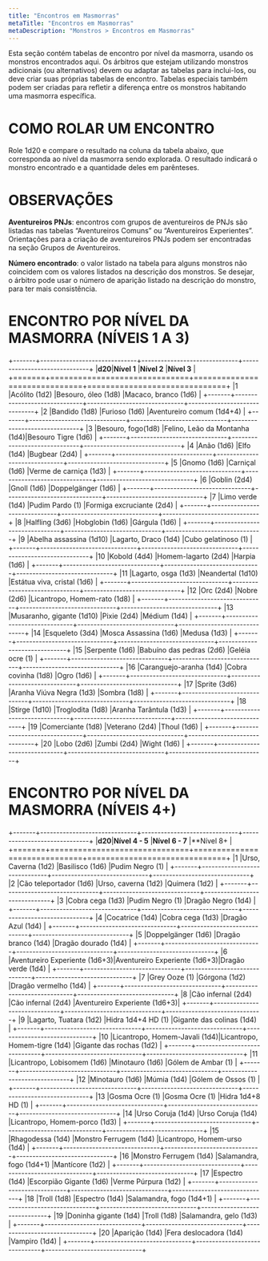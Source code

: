 ```yaml
---
title: "Encontros em Masmorras"
metaTitle: "Encontros em Masmorras"
metaDescription: "Monstros > Encontros em Masmorras"
---
```


Esta seção contém tabelas de encontro por nível da masmorra, usando os monstros encontrados aqui. Os árbitros que estejam utilizando monstros adicionais (ou alternativos) devem ou adaptar as tabelas para inclui-los, ou deve criar suas próprias tabelas de encontro. Tabelas especiais também podem ser criadas para refletir a diferença entre os monstros habitando uma masmorra específica.

# COMO ROLAR UM ENCONTRO
Role 1d20 e compare o resultado na coluna da tabela abaixo, que corresponda ao nível da masmorra sendo explorada. O resultado indicará o monstro encontrado e a quantidade deles em parênteses.

# OBSERVAÇÕES
**Aventureiros PNJs**: encontros com grupos de aventureiros de PNJs são listadas nas tabelas “Aventureiros Comuns” ou “Aventureiros Experientes”. Orientações para a criação de aventureiros PNJs podem ser encontradas na seção Grupos de Aventureiros.

**Número encontrado**: o valor listado na tabela para alguns monstros não coincidem com os valores listados na descrição dos monstros. Se desejar, o árbitro pode usar o número de aparição listado na descrição do monstro, para ter mais consistência.

# ENCONTRO POR NÍVEL DA MASMORRA (NÍVEIS 1 A 3)

+-------+------------------------------+------------------------------+------------------------------+
|**d20**|**Nível 1**                   |**Nível 2**                   |**Nível 3**                   |
+=======+==============================+==============================+==============================+
|1      |Acólito (1d2)                 |Besouro, óleo (1d8)           |Macaco, branco (1d6)          |
+-------+------------------------------+------------------------------+------------------------------+
|2      |Bandido (1d8)                 |Furioso (1d6)                 |Aventureiro comum (1d4+4)     |
+-------+------------------------------+------------------------------+------------------------------+
|3      |Besouro, fogo(1d8)            |Felino, Leão da Montanha (1d4)|Besouro Tigre (1d6)           |
+-------+------------------------------+------------------------------+------------------------------+
|4      |Anão (1d6)                    |Elfo (1d4)                    |Bugbear (2d4)             |
+-------+------------------------------+------------------------------+------------------------------+
|5      |Gnomo (1d6)                   |Carniçal (1d6)                |Verme de carniça (1d3)        |
+-------+------------------------------+------------------------------+------------------------------+
|6      |Goblin (2d4)                  |Gnoll (1d6)                   |Doppelgänger (1d6)            |
+-------+------------------------------+------------------------------+------------------------------+
|7      |Limo verde (1d4)              |Pudim Pardo (1)               |Formiga excruciante (2d4)     |
+-------+------------------------------+------------------------------+------------------------------+
|8      |Halfling (3d6)                |Hobglobin (1d6)               |Gárgula (1d6)                 |
+-------+------------------------------+------------------------------+------------------------------+
|9      |Abelha assassina (1d10)       |Lagarto, Draco (1d4)          |Cubo gelatinoso (1)           |
+-------+------------------------------+------------------------------+------------------------------+
|10     |Kobold (4d4)                  |Homem-lagarto (2d4)           |Harpia (1d6)                  |
+-------+------------------------------+------------------------------+------------------------------+
|11     |Lagarto, osga (1d3)           |Neandertal (1d10)             |Estátua viva, cristal (1d6)   |
+-------+------------------------------+------------------------------+------------------------------+
|12     |Orc (2d4)                     |Nobre (2d6)                   |Licantropo, Homem-rato (1d8)  |
+-------+------------------------------+------------------------------+------------------------------+
|13     |Musaranho, gigante (1d10)     |Pixie (2d4)                   |Médium (1d4)                  |
+-------+------------------------------+------------------------------+------------------------------+
|14     |Esqueleto (3d4)               |Mosca Assassina (1d6)         |Medusa (1d3)                  |
+-------+------------------------------+------------------------------+------------------------------+
|15     |Serpente (1d6)                |Babuíno das pedras (2d6)      |Geléia ocre (1)               |
+-------+------------------------------+------------------------------+------------------------------+
|16     |Caranguejo-aranha (1d4)       |Cobra covinha (1d8)           |Ogro (1d6)                    |
+-------+------------------------------+------------------------------+------------------------------+
|17     |Sprite (3d6)                  |Aranha Viúva Negra (1d3)      |Sombra (1d8)                  |
+-------+------------------------------+------------------------------+------------------------------+
|18     |Stirge (1d10)                 |Troglodita (1d8)              |Aranha Tarântula (1d3)        |
+-------+------------------------------+------------------------------+------------------------------+
|19     |Comerciante (1d8)             |Veterano (2d4)                |Thoul (1d6)                   |
+-------+------------------------------+------------------------------+------------------------------+
|20     |Lobo (2d6)                    |Zumbi (2d4)                   |Wight (1d6)                   |
+-------+------------------------------+------------------------------+------------------------------+

# ENCONTRO POR NÍVEL DA MASMORRA (NÍVEIS 4+)

+-------+------------------------------+------------------------------+------------------------------+
|**d20**|**Nível 4 - 5**               |**Nível 6 - 7**               |**Nível 8+                    |
+=======+==============================+==============================+==============================+
|1      |Urso, Caverna (1d2)           |Basilisco (1d6)               |Pudim Negro (1)               |
+-------+------------------------------+------------------------------+------------------------------+
|2      |Cão teleportador (1d6)        |Urso, caverna (1d2)           |Quimera (1d2)                 |
+-------+------------------------------+------------------------------+------------------------------+
|3      |Cobra cega (1d3)              |Pudim Negro (1)               |Dragão Negro (1d4)            |
+-------+------------------------------+------------------------------+------------------------------+
|4      |Cocatrice (1d4)               |Cobra cega (1d3)              |Dragão Azul (1d4)             |
+-------+------------------------------+------------------------------+------------------------------+
|5      |Doppelgänger (1d6)            |Dragão branco (1d4)           |Dragão dourado (1d4)          |
+-------+------------------------------+------------------------------+------------------------------+
|6      |Aventureiro Experiente (1d6+3)|Aventureiro Experiente (1d6+3)|Dragão verde (1d4)            |
+-------+------------------------------+------------------------------+------------------------------+
|7      |Grey Ooze (1)                 |Górgona (1d2)                 |Dragão vermelho (1d4)         |
+-------+------------------------------+------------------------------+------------------------------+
|8      |Cão infernal (2d4)            |Cão infernal (2d4)            |Aventureiro Experiente (1d6+3)|
+-------+------------------------------+------------------------------+------------------------------+
|9      |Lagarto, Tuatara (1d2)        |Hidra 1d4+4 HD (1)            |Gigante das colinas (1d4)     |
+-------+------------------------------+------------------------------+------------------------------+
|10     |Licantropo, Homem-Javali (1d4)|Licantropo, Homem-tigre (1d4) |Gigante das rochas (1d2)      |
+-------+------------------------------+------------------------------+------------------------------+
|11     |Licantropo, Lobisomem (1d6)   |Minotauro (1d6)               |Gólem de Ambar (1)            |
+-------+------------------------------+------------------------------+------------------------------+
|12     |Minotauro (1d6)               |Múmia (1d4)                   |Gólem de Ossos (1)            |
+-------+------------------------------+------------------------------+------------------------------+
|13     |Gosma Ocre (1)                |Gosma Ocre (1)                |Hidra 1d4+8 HD (1)            |
+-------+------------------------------+------------------------------+------------------------------+
|14     |Urso Coruja (1d4)             |Urso Coruja (1d4)             |Licantropo, Homem-porco (1d3) |
+-------+------------------------------+------------------------------+------------------------------+
|15     |Rhagodessa (1d4)              |Monstro Ferrugem (1d4)        |Licantropo, Homem-urso (1d4)  |
+-------+------------------------------+------------------------------+------------------------------+
|16     |Monstro Ferrugem (1d4)        |Salamandra, fogo (1d4+1)      |Mantícore (1d2)               |
+-------+------------------------------+------------------------------+------------------------------+
|17     |Espectro (1d4)                |Escorpião Gigante (1d6)       |Verme Púrpura (1d2)           |
+-------+------------------------------+------------------------------+------------------------------+
|18     |Troll (1d8)                   |Espectro (1d4)                |Salamandra, fogo (1d4+1)      |
+-------+------------------------------+------------------------------+------------------------------+
|19     |Doninha gigante (1d4)         |Troll (1d8)                   |Salamandra, gelo (1d3)        |
+-------+------------------------------+------------------------------+------------------------------+
|20     |Aparição (1d4)                |Fera deslocadora (1d4)        |Vampiro (1d4)                 |
+-------+------------------------------+------------------------------+------------------------------+